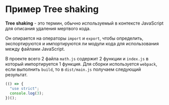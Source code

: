 # Пример Tree shaking

**Tree shaking** - это термин, обычно используемый в контексте JavaScript для описания удаления мертвого кода.

Он опирается на операторы `import` и `export`, чтобы определить, экспортируются и импортируются ли модули кода для использования между файлами JavaScript.

В проекте всего 2 файла `math.js` содержит 2 функции и `index.js` в который импортируется 1 функция. Для сборки используется `webpack`, если выполнить `build`, то в `dist/main.js` получаем следующий результат.

```js
(() => {
  "use strict";
  console.log(3);
})();
```

